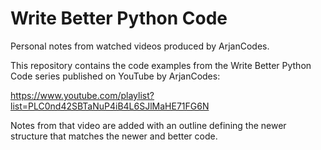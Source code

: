 # Write Better Python Code
Personal notes from watched videos produced by ArjanCodes.

This repository contains the code examples from the Write Better Python Code series published on YouTube by ArjanCodes:

https://www.youtube.com/playlist?list=PLC0nd42SBTaNuP4iB4L6SJlMaHE71FG6N

Notes from that video are added with an outline defining the newer structure that matches the newer and better code.
